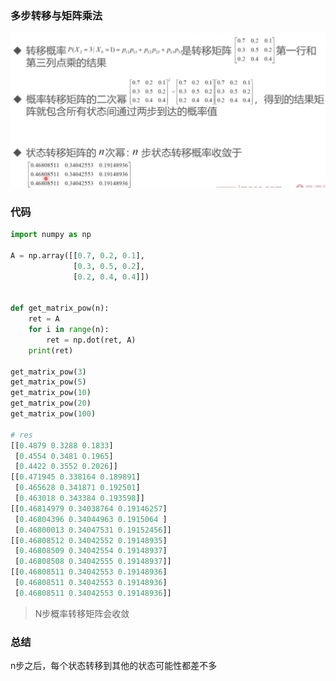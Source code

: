 ### 多步转移与矩阵乘法

![image-20230407215002570](%E5%A4%9A%E6%AD%A5%E8%BD%AC%E7%A7%BB%E4%B8%8E%E6%A6%82%E7%8E%87%E4%B9%98%E6%B3%95.assets/image-20230407215002570.png)

### 代码

```python
import numpy as np

A = np.array([[0.7, 0.2, 0.1],
              [0.3, 0.5, 0.2],
              [0.2, 0.4, 0.4]])


def get_matrix_pow(n):
    ret = A
    for i in range(n):
        ret = np.dot(ret, A)
    print(ret)

get_matrix_pow(3)
get_matrix_pow(5)
get_matrix_pow(10)
get_matrix_pow(20)
get_matrix_pow(100)

# res
[[0.4879 0.3288 0.1833]
 [0.4554 0.3481 0.1965]
 [0.4422 0.3552 0.2026]]
[[0.471945 0.338164 0.189891]
 [0.465628 0.341871 0.192501]
 [0.463018 0.343384 0.193598]]
[[0.46814979 0.34038764 0.19146257]
 [0.46804396 0.34044963 0.1915064 ]
 [0.46800013 0.34047531 0.19152456]]
[[0.46808512 0.34042552 0.19148935]
 [0.46808509 0.34042554 0.19148937]
 [0.46808508 0.34042555 0.19148937]]
[[0.46808511 0.34042553 0.19148936]
 [0.46808511 0.34042553 0.19148936]
 [0.46808511 0.34042553 0.19148936]]
```

> N步概率转移矩阵会收敛

### 总结

n步之后，每个状态转移到其他的状态可能性都差不多